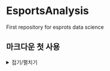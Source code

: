 # EsportsAnalysis
First repository for esprots data science

## 마크다운 첫 사용

<details>
<summary>접기/펼치기</summary>

# Title1
## Title2
### Title3
#### Title4
##### Title5
##### 가로줄 넣기
---
- - - -
****
* * *

안녕하세요

반갑습니다

잘가요

다음에 뵈어요

1. 집에가서 파이썬 공부하기
2. 집에가서 롤하기
3. 집에가서 유튜브 보기
4. 집에가서 자기

-탑

-정글

-미드
 - 탭을 누르면 들여쓰기가 된다
 - 카타리나

-원딜

 - 트리스타나
   
-서폿

**리그오브레전드**에서 중요한 것은 -킬먹기가 아니라- *타워 깨기이다.*
오늘도 ***즐거운 게임*** 되시길

### 소스코드 넣는법 (백틱 쓰기 // 숫자 1 옆에 있는 표시가 ` 입니다.)

```python
print("Hello World")
```

```javascript
<script>
  let now = new Date()
  let display = new.toLocaleTimeString()
  document.write('현재 시각은 ${display} 입니다.')
</script>
```

<http://www.google.com/>

[구글](https://www.google.com/)

[구글](https://www.google.com/, "클릭하면 구글로 이동합니다")
</details>
